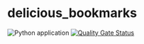 # delicious_bookmarks
![Python application](https://github.com/zhidelev/delicious_bookmarks/workflows/Python%20application/badge.svg?branch=master)
[![Quality Gate Status](https://sonarcloud.io/api/project_badges/measure?project=zhidelev_delicious_bookmarks&metric=alert_status)](https://sonarcloud.io/dashboard?id=zhidelev_delicious_bookmarks)